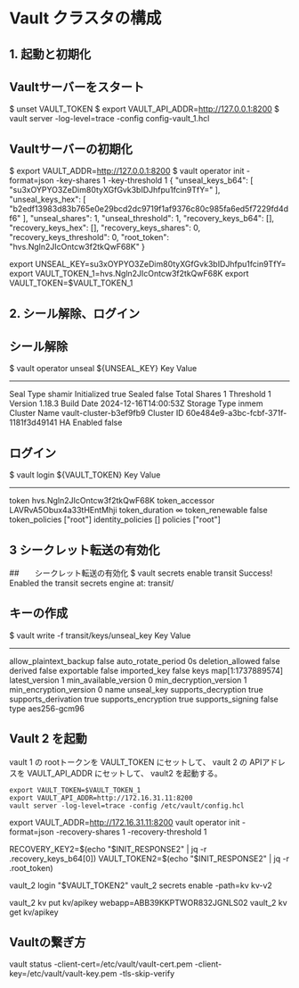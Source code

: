 # Vault クラスタの構成

## 1. 起動と初期化

## Vaultサーバーをスタート
$ unset VAULT_TOKEN
$ export VAULT_API_ADDR=http://127.0.0.1:8200
$ vault server -log-level=trace -config config-vault_1.hcl 

## Vaultサーバーの初期化
$ export VAULT_ADDR=http://127.0.0.1:8200
$ vault operator init -format=json -key-shares 1 -key-threshold 1
{
  "unseal_keys_b64": [
    "su3xOYPYO3ZeDim80tyXGfGvk3bIDJhfpu1fcin9TfY="
  ],
  "unseal_keys_hex": [
    "b2edf13983d83b765e0e29bcd2dc9719f1af9376c80c985fa6ed5f7229fd4df6"
  ],
  "unseal_shares": 1,
  "unseal_threshold": 1,
  "recovery_keys_b64": [],
  "recovery_keys_hex": [],
  "recovery_keys_shares": 0,
  "recovery_keys_threshold": 0,
  "root_token": "hvs.Ngln2JIcOntcw3f2tkQwF68K"
}

export UNSEAL_KEY=su3xOYPYO3ZeDim80tyXGfGvk3bIDJhfpu1fcin9TfY=
export VAULT_TOKEN_1=hvs.Ngln2JIcOntcw3f2tkQwF68K
export VAULT_TOKEN=$VAULT_TOKEN_1


## 2. シール解除、ログイン
## シール解除
$ vault operator unseal ${UNSEAL_KEY}
Key             Value
---             -----
Seal Type       shamir
Initialized     true
Sealed          false
Total Shares    1
Threshold       1
Version         1.18.3
Build Date      2024-12-16T14:00:53Z
Storage Type    inmem
Cluster Name    vault-cluster-b3ef9fb9
Cluster ID      60e484e9-a3bc-fcbf-371f-1181f3d49141
HA Enabled      false

## ログイン
$ vault login ${VAULT_TOKEN}
Key                  Value
---                  -----
token                hvs.Ngln2JIcOntcw3f2tkQwF68K
token_accessor       LAVRvA5Obux4a33tHEntMhji
token_duration       ∞
token_renewable      false
token_policies       ["root"]
identity_policies    []
policies             ["root"]


## 3  シークレット転送の有効化
##　　シークレット転送の有効化
$ vault secrets enable transit
Success! Enabled the transit secrets engine at: transit/

## キーの作成
$ vault write -f transit/keys/unseal_key
Key                       Value
---                       -----
allow_plaintext_backup    false
auto_rotate_period        0s
deletion_allowed          false
derived                   false
exportable                false
imported_key              false
keys                      map[1:1737889574]
latest_version            1
min_available_version     0
min_decryption_version    1
min_encryption_version    0
name                      unseal_key
supports_decryption       true
supports_derivation       true
supports_encryption       true
supports_signing          false
type                      aes256-gcm96



## Vault 2 を起動

vault 1 の rootトークンを VAULT_TOKEN にセットして、
vault 2 の APIアドレスを VAULT_API_ADDR にセットして、
vault2 を起動する。

```
export VAULT_TOKEN=$VAULT_TOKEN_1
export VAULT_API_ADDR=http://172.16.31.11:8200
vault server -log-level=trace -config /etc/vault/config.hcl 
```

export VAULT_ADDR=http://172.16.31.11:8200
vault operator init -format=json -recovery-shares 1 -recovery-threshold 1

RECOVERY_KEY2=$(echo "$INIT_RESPONSE2" | jq -r .recovery_keys_b64[0])
VAULT_TOKEN2=$(echo "$INIT_RESPONSE2" | jq -r .root_token)

vault_2 login "$VAULT_TOKEN2"
vault_2 secrets enable -path=kv kv-v2

vault_2 kv put kv/apikey webapp=ABB39KKPTWOR832JGNLS02
vault_2 kv get kv/apikey





## Vaultの繋ぎ方

vault status -client-cert=/etc/vault/vault-cert.pem -client-key=/etc/vault/vault-key.pem -tls-skip-verify

